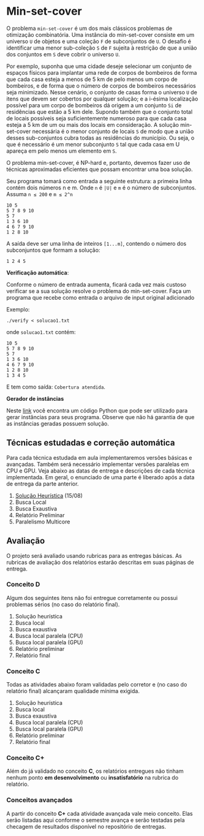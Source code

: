 # Min-set-cover

O problema `min-set-cover` é um dos mais clássicos problemas de otimização combinatória. Uma instância do min-set-cover consiste em um universo `U` de objetos e uma coleção `F` de subconjuntos de `U`. O desafio é identificar uma menor sub-coleção `S` de `F` sujeita à restrição de que a união dos conjuntos em `S` deve cobrir o universo `U`. 

Por exemplo, suponha que uma cidade deseje selecionar um conjunto de espaços físicos para implantar uma rede de corpos de bombeiros de forma que cada casa esteja a menos de 5 km de pelo menos um corpo de bombeiros, e de forma que o número de corpos de bombeiros necessários seja minimizado. Nesse cenário, o conjunto de casas forma o universo `U` de itens que devem ser cobertos por qualquer solução; e a i-ésima localização possível para um corpo de bombeiros dá origem a um conjunto `Si` de residências que estão a 5 km dele. Supondo também que o conjunto total de locais possíveis seja suficientemente numeroso para que cada casa esteja a 5 km de um ou mais dos locais em consideração. A solução min-set-cover necessária é o menor conjunto de locais `S` de modo que a união desses sub-conjuntos cubra todas as residências do município. Ou seja, o que é necessário é um menor subconjunto `S` tal que cada casa em U apareça em pelo menos um elemento em `S`.

O problema min-set-cover, é NP-hard e, portanto, devemos fazer uso de técnicas aproximadas eficientes que possam encontrar uma boa solução.

Seu programa tomará como entrada a seguinte estrutura: a primeira linha contém dois números n e m. Onde `n` é `|U|` e `m` é o número de subconjuntos. Assuma `n ≤ 200` e `m ≤ 2^n`

```
10 5
5 7 8 9 10
5 7
1 3 6 10
4 6 7 9 10
1 2 8 10
```

A saída deve ser uma linha de inteiros `[1...m]`, contendo o número dos subconjuntos que formam a solução:

```
1 2 4 5
```

**Verificação automática**:

Conforme o número de entrada aumenta, ficará cada vez mais custoso verificar se a sua solução resolve o problema do min-set-cover. Faça um programa que recebe como entrada o arquivo de input original adicionado 

Exemplo:

```
./verify < solucao1.txt
```

onde `solucao1.txt` contém:

```
10 5
5 7 8 9 10
5 7
1 3 6 10
4 6 7 9 10
1 2 8 10
1 3 4 5
```

E tem como saída: `Cobertura atendida`.
<!-- 
Dados `M` objetos com valor `V[i], i=1..M` e `N` pessoas, desejamos dividir estes objetos de maneira mais igualitária possível. Como não é possível "quebrar" objetos, naturalmente alguns ficarão com objetos de maior valor que os outros. Nosso objetivo neste projeto é definir qual seria o *menor valor que uma pessoa deveria aceitar nesta partição*.

Para fazer isso vamos usar o seguinte procedimento: uma pessoa será responsável por fazer a partição dos objetos em `N` partes. Porém, ela deverá permitir que **todas as outras `N-1` pessoas escolham primeiro qual parte elas desejam**. Ou seja, a pessoa que fez a partição naturalmente ficará com a parte de menor valor. Portanto nosso objetivo será **maximizar** o valor da parte de **menor** valor. Chamaremos este valor de *MMS* e a atribuição que o gera de *parte 1-de-n*.

Vejamos um exemplo: separaremos 6 objetos para 3 pessoas. Os valores dos objetos são `{20, 11, 9, 13, 14, 37}`. Uma possível partição seria

```
{37}
{20, 11}
{14, 13, 9}
```

Com esta partição, o menor valor seria o do segundo grupo (31). Note que várias divisões são possíveis:

```
{37}
{20, 14}
{13, 11, 9}
```

Nesta outra partição o menor valor é o do terceiro grupo (33). Portanto, entre essas duas divisões a segunda é melhor, já que a pessoa que dividiu ganharia um valor maior.

Usaremos este problema na disciplina por uma razão bem simples: encontrar o *MMS* é uma tarefa *NP-difícil*. Ou seja, o melhor que podemos fazer neste caso para garantir a melhor solução é, no pior caso, testar todas as alocações possíveis. Claramente isso é lento, então é uma bom exemplo de aplicação de SuperComputação! -->
**Gerador de instâncias**

Neste [link](https://colab.research.google.com/drive/16MSMeqDoZF3zBFIQw_Yt7Y601v6MpxaW?usp=sharing) você encontra um código Python que pode ser utilizado para gerar instâncias para seus programa. Observe que não há garantia de que as instâncias geradas possuem solução.



## Técnicas estudadas e correção automática

Para cada técnica estudada em aula implementaremos versões básicas e avançadas. Também será necessário implementar versões paralelas em CPU e GPU. Veja abaixo as datas de entrega e descrições de cada técnica implementada. Em geral, o enunciado de uma parte é liberado após a data de entrega da parte anterior.

1. [Solução Heurística](heuristico) (15/08)
2. Busca Local
3. Busca Exaustiva
4. Relatório Preliminar
5. Paralelismo Multicore

<!-- 1. [Solução Heurística](heuristico) (23/03)
2. [Busca local](busca-local) (09/04)
3. [Busca exaustiva](busca-exaustiva) (16/04)
4. [Relatório preliminar](relatorio-1) (30/04)
5. [Paralelismo MultiCore](paralelismo-multicore) (21/05) -->
<!-- 
Cada parte de implementação será conferida usando um script de correção checagem de resultados disponível no repositório de entregas do projeto, juntamente com instruções de uso. Registre seu usuário do github até **15/03** para ser convidado para seu repositório de entregas.

<iframe width="640px" height= "480px" src= "https://forms.office.com/Pages/ResponsePage.aspx?id=wKZwY5B7CUe9blnCjt6DO36bxJ3XetxChDUDKdweTOJURUNKWkFLSklHNk1RWlVBTUNHWEszVExOViQlQCN0PWcu&embed=true" frameborder= "0" marginwidth= "0" marginheight= "0" style= "border: none; max-width:100%; max-height:100vh" allowfullscreen webkitallowfullscreen mozallowfullscreen msallowfullscreen> </iframe>

### Instruções de correção

O corretor automático depende do pacote `grading-tools`, que deverá ser instalado como abaixo.

```shell
$> python3.8 -m pip install --user git+https://github.com/igordsm/grading-tools
```

??? tip "Python 3.8 no Ubuntu"
    Se seu `python3` é uma versão inferior ao 3.8, você pode instalá-lo com os pacotes abaixo:

    ```
    python3.8 python3.8-dev
    ```

    A partir daí poderá seguir normalmente as instruções desta página.

Com isso configurado, é só compilar seu programa e rodar `python3.8 corretor.py executavel`. Para baixar os novos exercícios é só rodar `git pull`. Os exercícios serão entregues criando um commit com sua resposta e dando `git push`.


!!! warning
    Fique atento a atualizações no seu repositório de projeto. Atualizações no corretor serão feitas ao longo do semestre, assim como serão disponibilizados novos arquivos de entrada/saída para cada parte a ser implementada. -->

## Avaliação

O projeto será avaliado usando rubricas para as entregas básicas. As rubricas de avaliação dos relatórios estarão descritas em suas páginas de entrega.

### Conceito D

Algum dos seguintes itens não foi entregue corretamente ou possui problemas sérios (no caso do relatório final).

1. Solução heurística
2. Busca local
3. Busca exaustiva
4. Busca local paralela (CPU)
5. Busca local paralela (GPU)
6. Relatório preliminar
7. Relatório final


### Conceito C

Todas as atividades abaixo foram validadas pelo corretor e (no caso do relatório final) alcançaram qualidade mínima exigida.

1. Solução heurística
2. Busca local
3. Busca exaustiva
4. Busca local paralela (CPU)
5. Busca local paralela (GPU)
6. Relatório preliminar
7. Relatório final

### Conceito C+

Além do já validado no conceito **C**, os relatórios entregues não tinham nenhum ponto **em desenvolvimento** ou **insatisfatório** na rubrica do relatório.

### Conceitos avançados

A partir do  conceito **C+** cada atividade avançada vale meio conceito. Elas serão listadas aqui conforme o semestre avança e serão testadas pela checagem de resultados disponível no repositório de entregas.
